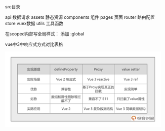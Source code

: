 src目录

api 数据请求
assets 静态资源
components 组件
pages 页面
router 路由配置
store vuex数据
utils 工具函数


在scoped内部写全局样式：
添加 :global


vue中3中响应式方式对比表格

![img](./public/table.png)